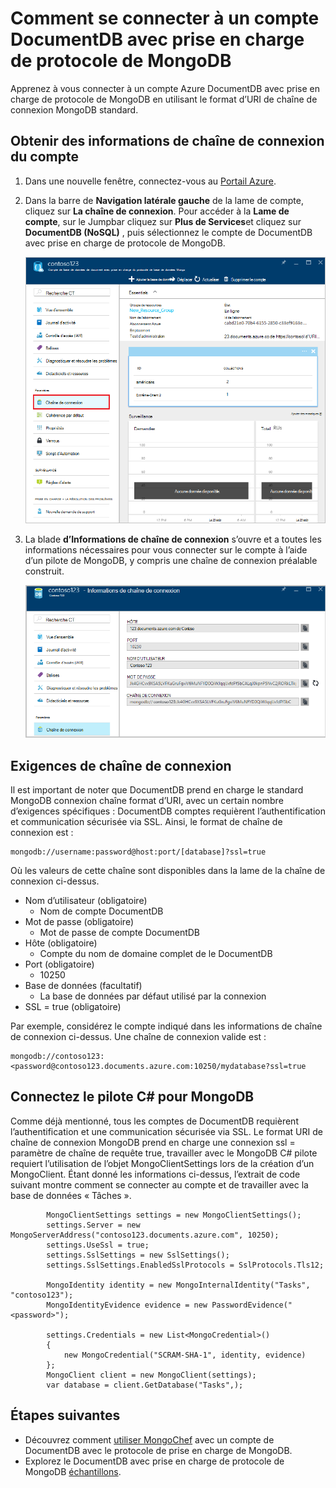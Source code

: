<properties 
    pageTitle="Se connecter à un compte DocumentDB avec prise en charge de protocole de MongoDB | Microsoft Azure" 
    description="Apprenez à vous connecter à un compte DocumentDB avec prise en charge de protocole de MongoDB, désormais disponible pour l’aperçu. Connectez-vous en utilisant votre chaîne de connexion de MongoDB." 
    keywords="chaîne de connexion de MongoDB"
    services="documentdb" 
    authors="AndrewHoh" 
    manager="jhubbard" 
    editor="" 
    documentationCenter=""/>

<tags 
    ms.service="documentdb" 
    ms.workload="data-services" 
    ms.tgt_pltfrm="na" 
    ms.devlang="na" 
    ms.topic="article" 
    ms.date="08/23/2016" 
    ms.author="anhoh"/>

# <a name="how-to-connect-to-a-documentdb-account-with-protocol-support-for-mongodb"></a>Comment se connecter à un compte DocumentDB avec prise en charge de protocole de MongoDB

Apprenez à vous connecter à un compte Azure DocumentDB avec prise en charge de protocole de MongoDB en utilisant le format d’URI de chaîne de connexion MongoDB standard.  

## <a name="get-the-accounts-connection-string-information"></a>Obtenir des informations de chaîne de connexion du compte

1. Dans une nouvelle fenêtre, connectez-vous au [Portail Azure](https://portal.azure.com).
2. Dans la barre de **Navigation latérale gauche** de la lame de compte, cliquez sur **La chaîne de connexion**. Pour accéder à la **Lame de compte**, sur le Jumpbar cliquez sur **Plus de Services**et cliquez sur **DocumentDB (NoSQL)** , puis sélectionnez le compte de DocumentDB avec prise en charge de protocole de MongoDB.

    ![Capture d’écran de la lame de tous les paramètres](./media/documentdb-connect-mongodb-account/SettingsBlade.png)

3. La blade **d’Informations de chaîne de connexion** s’ouvre et a toutes les informations nécessaires pour vous connecter sur le compte à l’aide d’un pilote de MongoDB, y compris une chaîne de connexion préalable construit.

    ![Capture d’écran de la lame de chaîne de connexion](./media/documentdb-connect-mongodb-account/ConnectionStringBlade.png)

## <a name="connection-string-requirements"></a>Exigences de chaîne de connexion

Il est important de noter que DocumentDB prend en charge le standard MongoDB connexion chaîne format d’URI, avec un certain nombre d’exigences spécifiques : DocumentDB comptes requièrent l’authentification et communication sécurisée via SSL.  Ainsi, le format de chaîne de connexion est :

    mongodb://username:password@host:port/[database]?ssl=true

Où les valeurs de cette chaîne sont disponibles dans la lame de la chaîne de connexion ci-dessus.

- Nom d’utilisateur (obligatoire)
    - Nom de compte DocumentDB
- Mot de passe (obligatoire)
    - Mot de passe de compte DocumentDB
- Hôte (obligatoire)
    - Compte du nom de domaine complet de le DocumentDB
- Port (obligatoire)
    - 10250
- Base de données (facultatif)
    - La base de données par défaut utilisé par la connexion
- SSL = true (obligatoire)

Par exemple, considérez le compte indiqué dans les informations de chaîne de connexion ci-dessus.  Une chaîne de connexion valide est :
    
    mongodb://contoso123:<password@contoso123.documents.azure.com:10250/mydatabase?ssl=true

## <a name="connecting-with-the-c-driver-for-mongodb"></a>Connectez le pilote C# pour MongoDB
Comme déjà mentionné, tous les comptes de DocumentDB requièrent l’authentification et une communication sécurisée via SSL. Le format URI de chaîne de connexion MongoDB prend en charge une connexion ssl = paramètre de chaîne de requête true, travailler avec le MongoDB C# pilote requiert l’utilisation de l’objet MongoClientSettings lors de la création d’un MongoClient.  Étant donné les informations ci-dessus, l’extrait de code suivant montre comment se connecter au compte et de travailler avec la base de données « Tâches ».

            MongoClientSettings settings = new MongoClientSettings();
            settings.Server = new MongoServerAddress("contoso123.documents.azure.com", 10250);
            settings.UseSsl = true;
            settings.SslSettings = new SslSettings();
            settings.SslSettings.EnabledSslProtocols = SslProtocols.Tls12;

            MongoIdentity identity = new MongoInternalIdentity("Tasks", "contoso123");
            MongoIdentityEvidence evidence = new PasswordEvidence("<password>");

            settings.Credentials = new List<MongoCredential>()
            {
                new MongoCredential("SCRAM-SHA-1", identity, evidence)
            };
            MongoClient client = new MongoClient(settings);
            var database = client.GetDatabase("Tasks",);
    

## <a name="next-steps"></a>Étapes suivantes


- Découvrez comment [utiliser MongoChef](documentdb-mongodb-mongochef.md) avec un compte de DocumentDB avec le protocole de prise en charge de MongoDB.
- Explorez le DocumentDB avec prise en charge de protocole de MongoDB [échantillons](documentdb-mongodb-samples.md).

 
